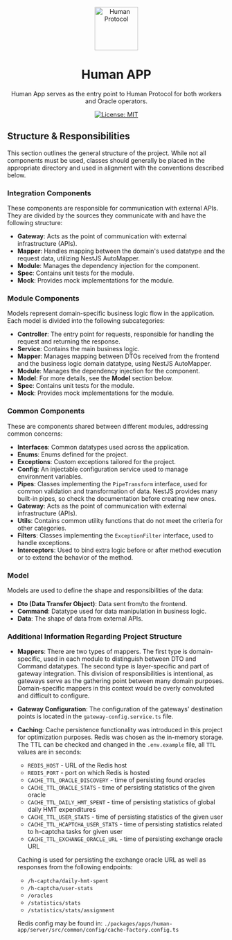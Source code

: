 <p align="center">
  <a href="http://nestjs.com/" target="blank"><img src="https://s2.coinmarketcap.com/static/img/coins/64x64/10347.png" width="100" alt="Human Protocol" /></a>
</p>

[circleci-image]: https://img.shields.io/circleci/build/github/nestjs/nest/master?token=abc123def456
[circleci-url]: https://circleci.com/gh/nestjs/nest
<h1 align="center">Human APP</h1>
  <p align="center">Human App serves as the entry point to Human Protocol for both workers and Oracle operators.</p>

<p align="center">
  <a href="https://github.com/humanprotocol/human-protocol/blob/main/LICENSE">
    <img alt="License: MIT" src="https://img.shields.io/badge/license-MIT-yellow.svg" target="_blank" />
  </a>

</p>

## Structure & Responsibilities

This section outlines the general structure of the project. While not all components must be used,
classes should generally be placed in the appropriate directory and used in alignment with the conventions 
described below.

### Integration Components

These components are responsible for communication with external APIs. They are divided by the sources they
communicate with and have the following structure:

- **Gateway**: Acts as the point of communication with external infrastructure (APIs).
- **Mapper**: Handles mapping between the domain's used datatype and the request data, utilizing NestJS AutoMapper.
- **Module**: Manages the dependency injection for the component.
- **Spec**: Contains unit tests for the module.
- **Mock**: Provides mock implementations for the module.

### Module Components

Models represent domain-specific business logic flow in the application. Each model is divided into the 
following subcategories:

- **Controller**: The entry point for requests, responsible for handling the request and returning the response.
- **Service**: Contains the main business logic.
- **Mapper**: Manages mapping between DTOs received from the frontend and the business logic domain datatype, using NestJS AutoMapper.
- **Module**: Manages the dependency injection for the component.
- **Model**: For more details, see the **Model** section below.
- **Spec**: Contains unit tests for the module.
- **Mock**: Provides mock implementations for the module.

### Common Components

These are components shared between different modules, addressing common concerns:

- **Interfaces**: Common datatypes used across the application.
- **Enums**: Enums defined for the project.
- **Exceptions**: Custom exceptions tailored for the project.
- **Config**: An injectable configuration service used to manage environment variables.
- **Pipes**: Classes implementing the `PipeTransform` interface, used for common validation 
and transformation of data. NestJS provides many built-in pipes, so check the documentation before creating new ones.
- **Gateway**: Acts as the point of communication with external infrastructure (APIs).
- **Utils**: Contains common utility functions that do not meet the criteria for other categories.
- **Filters**: Classes implementing the `ExceptionFilter` interface, used to handle exceptions.
- **Interceptors**: Used to bind extra logic before or after method execution or to extend the behavior of the method.

### Model 

Models are used to define the shape and responsibilities of the data:

- **Dto (Data Transfer Object)**: Data sent from/to the frontend.
- **Command**: Datatype used for data manipulation in business logic.
- **Data**: The shape of data from external APIs.

### Additional Information Regarding Project Structure

  - **Mappers**: There are two types of mappers. The first type is domain-specific, used in each module
  to distinguish between DTO and Command datatypes. The second type is layer-specific and part of gateway integration. 
  This division of responsibilities is intentional, as gateways serve as the gathering point between many domain purposes. 
  Domain-specific mappers in this context would be overly convoluted and difficult to configure.
  - **Gateway Configuration**: The configuration of the gateways' destination points is located 
  in the `gateway-config.service.ts` file.
  - **Caching**: Cache persistence functionality was introduced in this project for optimization purposes. Redis was chosen
  as the in-memory storage. The TTL can be checked and changed in the `.env.example` file, all `TTL` values are in seconds:
    * `REDIS_HOST` - URL of the Redis host
    * `REDIS_PORT` - port on which Redis is hosted
    * `CACHE_TTL_ORACLE_DISCOVERY` - time of persisting found oracles
    * `CACHE_TTL_ORACLE_STATS` - time of persisting statistics of the given oracle
    * `CACHE_TTL_DAILY_HMT_SPENT` - time of persisting statistics of global daily HMT expenditures
    * `CACHE_TTL_USER_STATS` - time of persisting statistics of the given user
    * `CACHE_TTL_HCAPTCHA_USER_STATS` - time of persisting statistics related to h-captcha tasks for given user
    * `CACHE_TTL_EXCHANGE_ORACLE_URL` - time of persisting exchange oracle URL
    
    Caching is used for persisting the exchange oracle URL as well as responses from the following endpoints:
    * `/h-captcha/daily-hmt-spent`
    * `/h-captcha/user-stats`
    * `/oracles`
    * `/statistics/stats`
    * `/statistics/stats/assignment`
    
    Redis config may be found in: `./packages/apps/human-app/server/src/common/config/cache-factory.config.ts`
